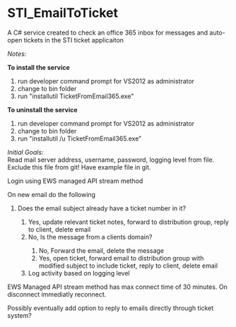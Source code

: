 # STI_EmailToTicket
A C# service created to check an office 365 inbox for messages and auto-open tickets in the STI ticket applicaiton

<em>Notes:</em><br />

<b>To install the service</b>
  <OL>
    <LI>run developer command prompt for VS2012 as administrator</LI>
    <LI>change to bin folder</LI>
    <LI>run "installutil TicketFromEmail365.exe"</LI>
  </OL>
  
<b>To uninstall the service</b>
  <OL>
    <LI>run developer command prompt for VS2012 as administrator</LI>
    <LI>change to bin folder</LI>
    <LI>run "installutil /u TicketFromEmail365.exe"</LI>
  </OL>
</UL>

<em>Initial Goals:</em><br />
  Read mail server address, username, password, logging level from file. Exclude this file from git!  Have example file in git.
  
  Login using EWS managed API stream method
  
  On new email do the following 
  <OL>
    <LI>Does the email subject already have a ticket number in it?</LI>
    <OL>
      <LI>Yes, update relevant ticket notes, forward to distribution group, reply to client, delete email</LI>
      <LI>No, Is the message from a clients domain?</LI>
        <OL>
          <LI>No, Forward the email, delete the message</LI>
          <LI>Yes, open ticket, forward email to distribution group with modified subject to include ticket, reply to client,  delete email</LI>
        </OL>
      <LI>Log activity based on logging level</LI>
    </OL>
  </OL>
  EWS Managed API stream method has max connect time of 30 minutes.  On disconnect immediatly reconnect.
  
  Possibly eventually add option to reply to emails directly through ticket system?
